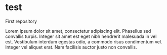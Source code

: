 # test
First repository 

Lorem ipsum dolor sit amet, consectetur adipiscing elit. Phasellus sed convallis turpis. Integer sit amet est eget nibh hendrerit malesuada in vel est. Vestibulum interdum egestas odio, a commodo risus condimentum vel. Integer vel aliquet erat. Nam facilisis auctor justo non convallis.
